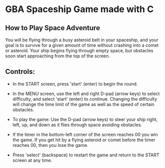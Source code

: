 # GBA Spaceship Game made with C

## How to Play Space Adventure

You will be flying through a busy asteroid belt in your spaceship, and your goal is to survive for a given amount of time without crashing into a comet or asteroid. Your ship begins flying through empty space, but obstacles soon start approaching from the top of the screen.

## Controls:

- In the START screen, press 'start' (enter) to begin the round.
- In the MENU screen, use the left and right D-pad (arrow keys) to select difficulty, and select 'start' (enter) to continue. Changing the difficulty will change the time limit of the game as well as the speed of certain obstacles.
- To play the game: Use the D-pad (arrow keys) to steer your ship right, left, up, and down as it flies through space avoiding obstacles.
- If the timer in the bottom-left corner of the screen reaches 00 you win the game. If you get hit by a flying asteroid or comet before the timer reaches 00, then you lose the game.

- Press 'select' (backspace) to restart the game and return to the START screen at any time.